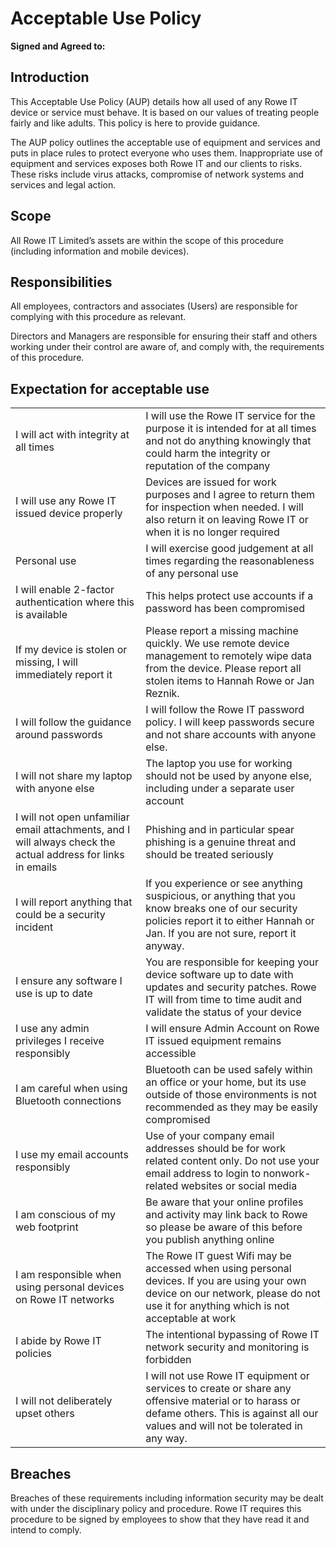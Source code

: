 # Acceptable Use Policy

**Signed and Agreed to:**

## Introduction

This Acceptable Use Policy (AUP) details how all used of any Rowe IT device or service must behave. It is based on our values of treating people fairly and like adults. This policy is here to provide guidance. 

The AUP policy outlines the acceptable use of equipment and services and puts in place rules to protect everyone who uses them. Inappropriate use of equipment and services exposes both Rowe IT and our clients to risks. These risks include virus attacks, compromise of network systems and services and legal action. 

## Scope

All Rowe IT Limited’s assets are within the scope of this procedure (including information and mobile devices). 

## Responsibilities

All employees, contractors and associates (Users) are responsible for complying with this procedure as relevant. 

Directors and Managers are responsible for ensuring their staff and others working under their control are aware of, and comply with, the requirements of this procedure. 

## Expectation for acceptable use 

|                                                              |                                                              |
| ------------------------------------------------------------ | ------------------------------------------------------------ |
| I will act with integrity at all times                       | I will use the Rowe IT service for the purpose it is intended for at all times and not do anything knowingly that could harm the integrity or reputation of the company |
| I will use any Rowe IT issued device properly                | Devices are issued for work purposes and I agree to return them for inspection when needed. I will also return it on leaving Rowe IT or when it is no longer required |
| Personal use                                                 | I will exercise good judgement at all times regarding the reasonableness of any personal use |
| I will enable 2-factor authentication where this is available | This helps protect use accounts if a password has been compromised |
| If my device is stolen or missing, I will immediately report it | Please report a missing machine quickly. We use remote device management to remotely wipe data from the device. Please report all stolen items to Hannah Rowe or Jan Reznik. |
| I will follow the guidance around passwords                  | I will follow the Rowe IT password policy. I will keep passwords secure and not share accounts with anyone else. |
| I will not share my laptop with anyone else                  | The laptop you use for working should not be used by anyone else, including under a separate user account |
| I will not open unfamiliar email attachments, and I will always check the actual address for links in emails | Phishing and in particular spear phishing is a genuine threat and should be treated seriously |
| I will report anything that could be a security incident     | If you experience or see anything suspicious, or anything that you know breaks one of our security policies report it to either Hannah or Jan. If you are not sure, report it anyway. |
| I ensure any software I use is up to date                    | You are responsible for keeping your device software up to date with updates and security patches. Rowe IT will from time to time audit and validate the status of your device |
| I use any admin privileges I receive responsibly             | I will ensure Admin Account on Rowe IT issued equipment remains accessible |
| I am careful when using Bluetooth connections                | Bluetooth can be used safely within an office or your home, but its use outside of those environments is not recommended as they may be easily compromised |
| I use my email accounts responsibly                          | Use of your company email addresses should be for work related content only. Do not use your email address to login to nonwork-related websites or social media |
| I am conscious of my web footprint                           | Be aware that your online profiles and activity may link back to Rowe so please be aware of this before you publish anything online |
| I am responsible when using personal devices on Rowe IT  networks | The Rowe IT guest Wifi may be accessed when using personal devices. If you are using your own device on our network, please do not use it for anything which is not acceptable at work |
| I abide by Rowe IT policies                                  | The intentional bypassing of Rowe IT network security and monitoring is forbidden |
| I will not deliberately upset others                         | I will not use Rowe IT equipment or services to create or share any offensive material or to harass or defame others. This is against all our values and will not be tolerated in any way. |

## Breaches

Breaches of these requirements including information security may be dealt with under the disciplinary policy and procedure. Rowe IT requires this procedure to be signed by employees to show that they have read it and intend to comply. 

